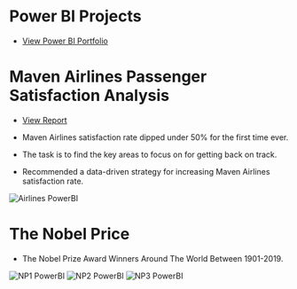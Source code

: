# Power BI Projects

* [View Power BI Portfolio](https://www.novypro.com/profile_projects/chinniarchana757883)

# Maven Airlines Passenger Satisfaction Analysis

* [View Report](https://www.novypro.com/project/airlines-passenger-satisfaction-analysis)

* Maven Airlines satisfaction rate dipped under 50% for the first time ever. 

* The task is to find the key areas to focus on for getting back on track.

* Recommended a data-driven strategy for increasing Maven Airlines satisfaction rate.

![Airlines PowerBI](https://user-images.githubusercontent.com/70010985/173523476-4ac86537-3e50-4fb4-97b1-ef832055a567.JPG)


# The Nobel Price
* The Nobel Prize Award Winners Around The World Between 1901-2019.

![NP1 PowerBI](https://user-images.githubusercontent.com/70010985/173514043-c74a6791-1246-44e9-974d-484ef29019ae.JPG)
![NP2 PowerBI](https://user-images.githubusercontent.com/70010985/173514088-e26eea9a-0c5a-4d1d-879f-b72c3db67008.JPG)
![NP3 PowerBI](https://user-images.githubusercontent.com/70010985/173514122-6fd2bddd-e3e1-46d1-98ac-68e585e2511d.JPG)

